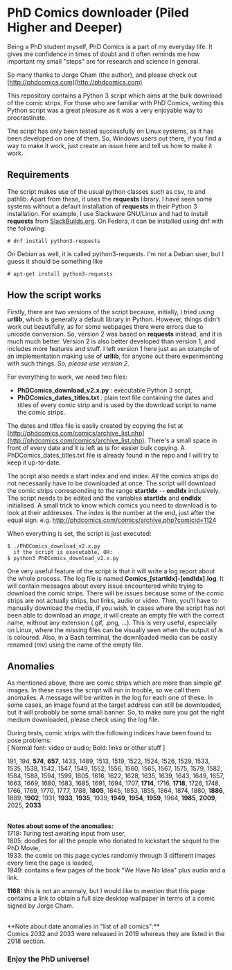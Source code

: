# PhD Comics downloader (Piled Higher and Deeper)

Being a PhD student myself, PhD Comics is a part of my everyday life. It gives
me confidence in times of doubt and it often reminds me how important my small
"steps" are for research and science in general.

So many thanks to Jorge Cham (the author), and please check out
[http://phdcomics.com](http://phdcomics.com)

This repository contains a Python 3 script which aims at the bulk download of
the comic strips. For those who are familiar with PhD Comics, writing this
Python script was a great pleasure as it was a very enjoyable way to
procrastinate.

The script has only been tested successfully on Linux systems, as it has been
developed on one of them. So, Windows users out there, if you find a way to
make it work, just create an issue here and tell us how to make it work.



## Requirements

The script makes use of the usual python classes such as csv, re and pathlib.
Apart from these, it uses the **requests** library. I have seen some systems
without a default installation of **requests** in their Python 3 installation.
For example, I use Slackware GNU/Linux and had to install **requests**  from
[SlackBuilds.org](https://slackbuilds.org/). On Fedora, it can be installed
using dnf with the following:
```
# dnf install python3-requests
```
On Debian as well, it is called python3-requests. I'm not a Debian user, but I
guess it should be something like
```
# apt-get install python3-requests
```



## How the script works

Firstly, there are two versions of the script because, initially, I tried using
**urllib**, which is generally a default library in Python. However, things
didn't work out beautifully, as for some webpages there were errors due to
unicode conversion. So, version 2 was based on **requests** instead, and it is
much much better. Version 2 is also better developed than version 1, and
includes more features and stuff. I left version 1 here just as an example of
an implementation making use of **urllib**, for anyone out there experimenting
with such things. *So, please use version 2*.

For everything to work, we need two files:
* **PhDComics_download_v2.x.py** : executable Python 3 script,
* **PhDComics_dates_titles.txt** : plain text file containing the dates and
  titles of every comic strip and is used by the download script to name the
  comic strips.

The dates and titles file is easily created by copying the list at
[http://phdcomics.com/comics/archive_list.php](http://phdcomics.com/comics/archive_list.php).
There's a small space in front of every date and it is left as is for easier
bulk copying. A PhDComics_dates_titles.txt file is already found in the repo
and I will try to keep it up-to-date.

The script also needs a start index and end index. *All* the comics strips do
not necessarily have to be downloaded at once. The script will download the
comic strips corresponding to the range **startIdx** -- **endIdx** inclusively.
The script needs to be edited and the variables **startIdx** and **endIdx**
initialised. A small trick to know which comics you need to download is to look
at their addresses. The index is the number at the end, just after the equal
sign.  e.g.  http://phdcomics.com/comics/archive.php?comicid=1124

When everything is set, the script is just executed:
```
$ ./PhDComics_download_v2.x.py
  if the script is executable, OR:
$ python3 PhDComics_download_v2.x.py
```

One very useful feature of the script is that it will write a log report about
the whole process. The log file is named **Comics_[startIdx]_-_[endIdx].log**. It
will contain messages about every issue encountered while trying to download
the comic strips. There will be issues because some of the comic strips are not
actually strips, but links, audio or video. Then, you'll have to manually
download the media, if you wish. In cases where the script has not been able to
download an *image*, it will create an empty file with the correct name,
without any extension (.gif, .png, ...). This is very useful, especially on
Linux, where the missing files can be visually seen when the output of *ls*
is coloured. Also, in a Bash terminal, the downloaded media can be easily
renamed (*mv*) using the name of the empty file.



## Anomalies

As mentioned above, there are comic strips which are more than simple gif
images. In these cases the script will run in trouble, so we call them
anomalies. A message will be written in the log for each one of these. In some
cases, an image found at the target address can still be downloaded, but it
will probably be some small banner. So, to make sure you got the right medium
downloaded, please check using the log file.

During tests, comic strips with the following indices have been found to pose
problems:</br>
[ Normal font: video or audio; Bold: links or other stuff ]

191, 194, **574**, **657**, 1433, 1489, 1513, 1519, 1522, 1524, 1526, 1529,
1533, 1535, 1538, 1542, 1547, 1549, 1552, 1556, 1560, 1565, 1567, 1575, 1579,
1582, 1584, 1588, 1594, 1599, 1605, 1616, 1622, 1628, 1635, 1639, 1643, 1649,
1657, 1663, 1669, 1680, 1683, 1685, 1691, 1694, 1707, **1714**, 1716, **1718**,
1726, 1748, 1766, 1769, 1770, 1777, 1788, **1805**, 1845, 1853, 1855, 1864,
1874, 1880, **1886**, 1889, **1902**, 1931, **1933**, **1935**, 1939, **1949**,
**1954**, **1959**, 1964, **1985**, **2009**, 2025, **2033**
</br> </br>

**Notes about some of the anomalies:** </br>
1718: Turing test awaiting input from user, </br>
1805: doodles for all the people who donated to kickstart the sequel to the PhD
Movie, </br>
1933: the comic on this page cycles randomly through 3 different images every
time the page is loaded, </br>
1949: contains a few pages of the book "We Have No Idea" plus audio and a link.
</br>

**1168:** this is not an anomaly, but I would like to mention that this page
contains a link to obtain a full size desktop wallpaper in terms of a comic
signed by Jorge Cham.

</br>
**Note about date anomalies in "list of all comics":** </br>
Comics 2032 and 2033 were released in 2019 whereas they are listed in the 2018
section.

</br>

### Enjoy the PhD universe!
